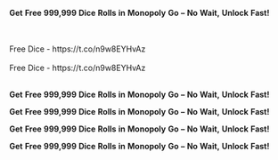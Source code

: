 <strong>Get</strong> <strong>Free</strong> <strong>999,999</strong> <strong>Dice</strong> <strong>Rolls</strong> <strong>in</strong> <strong>Monopoly</strong> <strong>Go</strong> <strong>–</strong> <strong>No</strong> <strong>Wait,</strong> <strong>Unlock</strong> <strong>Fast!</strong>

<br>
<br>Free Dice - https://t.co/n9w8EYHvAz
<br>
<br>Free Dice - https://t.co/n9w8EYHvAz
<br>
<br>

<strong>Get</strong> <strong>Free</strong> <strong>999,999</strong> <strong>Dice</strong> <strong>Rolls</strong> <strong>in</strong> <strong>Monopoly</strong> <strong>Go</strong> <strong>–</strong> <strong>No</strong> <strong>Wait,</strong> <strong>Unlock</strong> <strong>Fast!</strong>

<strong>Get</strong> <strong>Free</strong> <strong>999,999</strong> <strong>Dice</strong> <strong>Rolls</strong> <strong>in</strong> <strong>Monopoly</strong> <strong>Go</strong> <strong>–</strong> <strong>No</strong> <strong>Wait,</strong> <strong>Unlock</strong> <strong>Fast!</strong>

<strong>Get</strong> <strong>Free</strong> <strong>999,999</strong> <strong>Dice</strong> <strong>Rolls</strong> <strong>in</strong> <strong>Monopoly</strong> <strong>Go</strong> <strong>–</strong> <strong>No</strong> <strong>Wait,</strong> <strong>Unlock</strong> <strong>Fast!</strong>

<strong>Get</strong> <strong>Free</strong> <strong>999,999</strong> <strong>Dice</strong> <strong>Rolls</strong> <strong>in</strong> <strong>Monopoly</strong> <strong>Go</strong> <strong>–</strong> <strong>No</strong> <strong>Wait,</strong> <strong>Unlock</strong> <strong>Fast!</strong>

